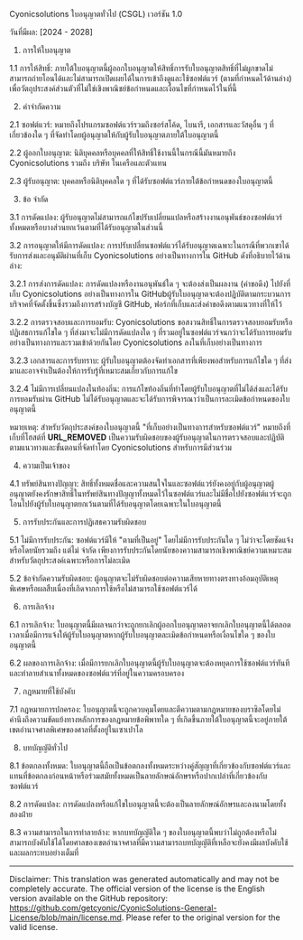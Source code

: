 Cyonicsolutions ใบอนุญาตทั่วไป (CSGL)
เวอร์ชัน 1.0

วันที่มีผล: [2024 - 2028]

1. การให้ใบอนุญาต

1.1 การให้สิทธิ์: ภายใต้ใบอนุญาตนี้ผู้ออกใบอนุญาตให้สิทธิ์การรับใบอนุญาตสิทธิ์ที่ไม่ผูกขาดไม่สามารถถ่ายโอนได้และไม่สามารถเปิดเผยได้ในการเข้าถึงดูและใช้ซอฟต์แวร์ (ตามที่กำหนดไว้ด้านล่าง) เพื่อวัตถุประสงค์ส่วนตัวที่ไม่ใช่เชิงพาณิชย์ข้อกำหนดและเงื่อนไขที่กำหนดไว้ในที่นี้

2. คำจำกัดความ

2.1 ซอฟต์แวร์: หมายถึงโปรแกรมซอฟต์แวร์รวมถึงซอร์สโค้ด, ไบนารี, เอกสารและวัสดุอื่น ๆ ที่เกี่ยวข้องใด ๆ ที่จัดทำโดยผู้อนุญาตให้กับผู้รับใบอนุญาตภายใต้ใบอนุญาตนี้

2.2 ผู้ออกใบอนุญาต: นิติบุคคลหรือบุคคลที่ให้สิทธิ์ใช้งานนี้ในกรณีนี้มันหมายถึง Cyonicsolutions รวมถึง บริษัท ในเครือและตัวแทน

2.3 ผู้รับอนุญาต: บุคคลหรือนิติบุคคลใด ๆ ที่ได้รับซอฟต์แวร์ภายใต้ข้อกำหนดของใบอนุญาตนี้

3. ข้อ จำกัด

3.1 การดัดแปลง: ผู้รับอนุญาตไม่สามารถแก้ไขปรับเปลี่ยนแปลหรือสร้างงานอนุพันธ์ของซอฟต์แวร์ทั้งหมดหรือบางส่วนยกเว้นตามที่ได้รับอนุญาตในส่วนนี้

3.2 การอนุญาตให้มีการดัดแปลง: การปรับเปลี่ยนซอฟต์แวร์ได้รับอนุญาตเฉพาะในกรณีที่พวกเขาได้รับการส่งและอนุมัติผ่านที่เก็บ Cyonicsolutions อย่างเป็นทางการใน GitHub ดังที่อธิบายไว้ด้านล่าง:

3.2.1 การส่งการดัดแปลง: การดัดแปลงหรืองานอนุพันธ์ใด ๆ จะต้องส่งเป็นผลงาน (คำขอดึง) ไปยังที่เก็บ Cyonicsolutions อย่างเป็นทางการใน GitHubผู้รับใบอนุญาตจะต้องปฏิบัติตามกระบวนการบริจาคที่จัดตั้งขึ้นซึ่งรวมถึงการสร้างบัญชี GitHub, ฟอร์กที่เก็บและส่งคำขอดึงตามแนวทางที่ให้ไว้

3.2.2 การตรวจสอบและการยอมรับ: Cyonicsolutions ขอสงวนสิทธิ์ในการตรวจสอบยอมรับหรือปฏิเสธการแก้ไขใด ๆ ที่ส่งมาจะไม่มีการดัดแปลงใด ๆ ที่รวมอยู่ในซอฟต์แวร์จนกว่าจะได้รับการยอมรับอย่างเป็นทางการและรวมเข้าด้วยกันโดย Cyonicsolutions ลงในที่เก็บอย่างเป็นทางการ

3.2.3 เอกสารและการรับทราบ: ผู้รับใบอนุญาตต้องจัดทำเอกสารที่เพียงพอสำหรับการแก้ไขใด ๆ ที่ส่งมาและอาจจำเป็นต้องให้การรับรู้ที่เหมาะสมเกี่ยวกับการแก้ไข

3.2.4 ไม่มีการเปลี่ยนแปลงในท้องถิ่น: การแก้ไขท้องถิ่นที่ทำโดยผู้รับใบอนุญาตที่ไม่ได้ส่งและได้รับการยอมรับผ่าน GitHub ไม่ได้รับอนุญาตและจะได้รับการพิจารณาว่าเป็นการละเมิดข้อกำหนดของใบอนุญาตนี้

หมายเหตุ: สำหรับวัตถุประสงค์ของใบอนุญาตนี้ "ที่เก็บอย่างเป็นทางการสำหรับซอฟต์แวร์" หมายถึงที่เก็บที่โฮสต์ที่ __URL_REMOVED__ เป็นความรับผิดชอบของผู้รับอนุญาตในการตรวจสอบและปฏิบัติตามแนวทางและขั้นตอนที่จัดทำโดย Cyonicsolutions สำหรับการมีส่วนร่วม

4. ความเป็นเจ้าของ

4.1 ทรัพย์สินทางปัญญา: สิทธิ์ทั้งหมดชื่อและความสนใจในและซอฟต์แวร์ยังคงอยู่กับผู้อนุญาตผู้อนุญาตยังคงรักษาสิทธิ์ในทรัพย์สินทางปัญญาทั้งหมดไว้ในซอฟต์แวร์และไม่มีชื่อไปยังซอฟต์แวร์จะถูกโอนไปยังผู้รับใบอนุญาตยกเว้นตามที่ได้รับอนุญาตโดยเฉพาะในใบอนุญาตนี้

5. การรับประกันและการปฏิเสธความรับผิดชอบ

5.1 ไม่มีการรับประกัน: ซอฟต์แวร์มีให้ "ตามที่เป็นอยู่" โดยไม่มีการรับประกันใด ๆ ไม่ว่าจะโดยชัดแจ้งหรือโดยนัยรวมถึง แต่ไม่ จำกัด เพียงการรับประกันโดยนัยของความสามารถเชิงพาณิชย์ความเหมาะสมสำหรับวัตถุประสงค์เฉพาะหรือการไม่ละเมิด

5.2 ข้อจำกัดความรับผิดชอบ: ผู้อนุญาตจะไม่รับผิดชอบต่อความเสียหายทางตรงทางอ้อมอุบัติเหตุพิเศษหรือผลสืบเนื่องที่เกิดจากการใช้หรือไม่สามารถใช้ซอฟต์แวร์ได้

6. การเลิกจ้าง

6.1 การเลิกจ้าง: ใบอนุญาตนี้มีผลจนกว่าจะถูกยกเลิกผู้ออกใบอนุญาตอาจยกเลิกใบอนุญาตนี้ได้ตลอดเวลาเมื่อมีการแจ้งให้ผู้รับใบอนุญาตหากผู้รับใบอนุญาตละเมิดข้อกำหนดหรือเงื่อนไขใด ๆ ของใบอนุญาตนี้

6.2 ผลของการเลิกจ้าง: เมื่อมีการยกเลิกใบอนุญาตนี้ผู้รับใบอนุญาตจะต้องหยุดการใช้ซอฟต์แวร์ทันทีและทำลายสำเนาทั้งหมดของซอฟต์แวร์ที่อยู่ในความครอบครอง

7. กฎหมายที่ใช้บังคับ

7.1 กฎหมายการปกครอง: ใบอนุญาตนี้จะถูกควบคุมโดยและตีความตามกฎหมายของบราซิลโดยไม่คำนึงถึงความขัดแย้งทางหลักการของกฎหมายข้อพิพาทใด ๆ ที่เกิดขึ้นภายใต้ใบอนุญาตนี้จะอยู่ภายใต้เขตอำนาจศาลพิเศษของศาลที่ตั้งอยู่ในเซาเปาโล

8. บทบัญญัติทั่วไป

8.1 ข้อตกลงทั้งหมด: ใบอนุญาตนี้ถือเป็นข้อตกลงทั้งหมดระหว่างคู่สัญญาที่เกี่ยวข้องกับซอฟต์แวร์และแทนที่ข้อตกลงก่อนหน้าหรือร่วมสมัยทั้งหมดเป็นลายลักษณ์อักษรหรือปากเปล่าที่เกี่ยวข้องกับซอฟต์แวร์

8.2 การดัดแปลง: การดัดแปลงหรือแก้ไขใบอนุญาตนี้จะต้องเป็นลายลักษณ์อักษรและลงนามโดยทั้งสองฝ่าย

8.3 ความสามารถในการทำลายล้าง: หากบทบัญญัติใด ๆ ของใบอนุญาตนี้พบว่าไม่ถูกต้องหรือไม่สามารถบังคับใช้ได้โดยศาลของเขตอำนาจศาลที่มีความสามารถบทบัญญัติที่เหลือจะยังคงมีผลบังคับใช้และผลกระทบอย่างเต็มที่

---
Disclaimer: This translation was generated automatically and may not be completely accurate. The official version of the license is the English version available on the GitHub repository: https://github.com/getcyonic/CyonicSolutions-General-License/blob/main/license.md. Please refer to the original version for the valid license.
